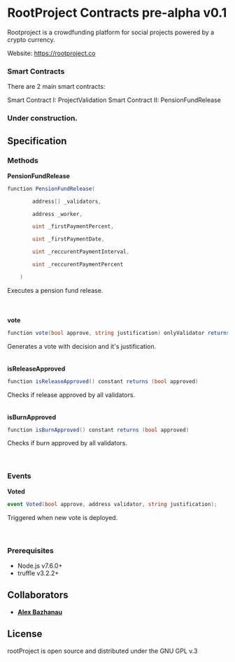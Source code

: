 # RootProject Contracts pre-alpha v0.1

Rootproject is a crowdfunding platform for social projects powered by a crypto currency.

Website: https://rootproject.co

### Smart Contracts
There are 2 main smart contracts:

Smart Contract I: ProjectValidation
Smart Contract II: PensionFundRelease

### Under construction.

## Specification


### Methods

**PensionFundRelease**
```cs
function PensionFundRelease(

        address[] _validators,

        address _worker,

        uint _firstPaymentPercent,

        uint _firstPaymentDate,

        uint _reccurentPaymentInterval,

        uint _reccurentPaymentPercent

    )
```
Executes a pension fund release.
<br>	
<br>
<br>
**vote**
```cs
function vote(bool approve, string justification) onlyValidator returns (uint index)
```
Generates a vote with decision and it's justification.
<br>
<br>
<br>
**isReleaseApproved**
```cs
function isReleaseApproved() constant returns (bool approved)
```
Checks if release approved by all validators.
<br>
<br>
<br>
**isBurnApproved**
```cs
function isBurnApproved() constant returns (bool approved)
```
Checks if burn approved by all validators.
<br>
<br>
<br>

### Events

**Voted**
```cs
event Voted(bool approve, address validator, string justification);
```
Triggered when new vote is deployed.
<br>
<br>
<br>


### Prerequisites
* Node.js v7.6.0+
* truffle v3.2.2+


## Collaborators
* **[Alex Bazhanau](https://github.com/frostiq)**


## License

rootProject is open source and distributed under the GNU GPL v.3
